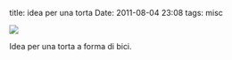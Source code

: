 title: idea per una torta
Date: 2011-08-04 23:08
tags: misc
 

![](http://dl.dropbox.com/u/179731/8484519650.jpg)

Idea per una torta a forma di bici.
